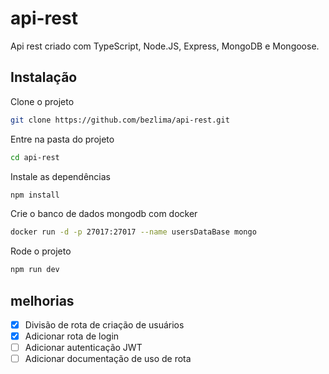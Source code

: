 # api-rest

Api rest criado com TypeScript, Node.JS, Express, MongoDB e Mongoose.

## Instalação

Clone o projeto

```bash
git clone https://github.com/bezlima/api-rest.git
```

Entre na pasta do projeto

```bash
cd api-rest
```

Instale as dependências

```bash
npm install
```

Crie o banco de dados mongodb com docker

```bash
docker run -d -p 27017:27017 --name usersDataBase mongo
```

Rode o projeto

```bash
npm run dev
```

## melhorias

-   [x] Divisão de rota de criação de usuários
-   [x] Adicionar rota de login
-   [ ] Adicionar autenticação JWT
-   [ ] Adicionar documentação de uso de rota
